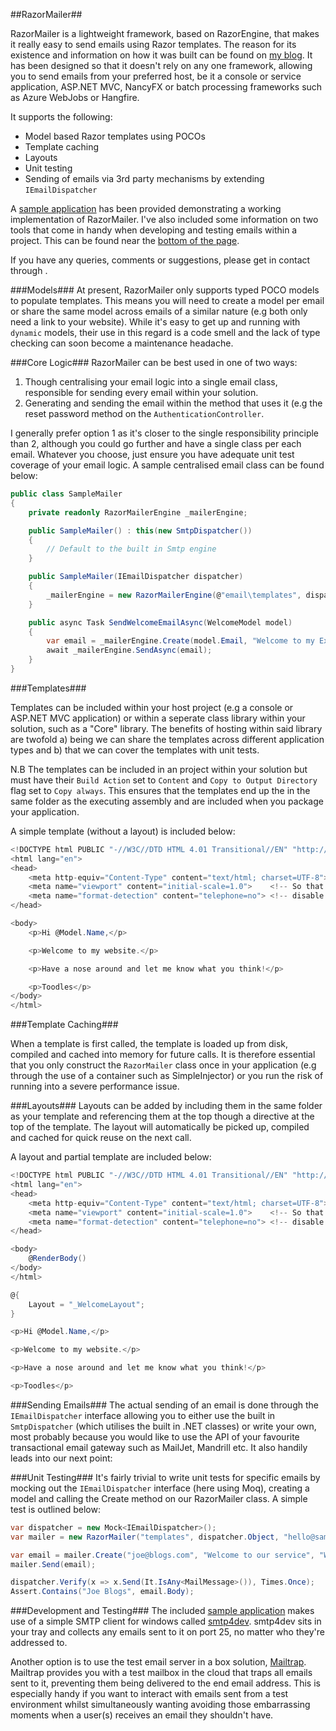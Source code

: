 ##RazorMailer##

RazorMailer is a lightweight framework, based on RazorEngine, that makes it really easy to send emails using Razor templates.  The reason for its existence and information on how it was built can be found on [my blog](http://jonleigh.me/creating-a-new-email-framework-for-dot-net/).  It has been designed so that it doesn't rely on any one framework, allowing you to send emails from your preferred host, be it a console or service application, ASP.NET MVC, NancyFX or batch processing frameworks such as Azure WebJobs or Hangfire.

It supports the following:

* Model based Razor templates using POCOs
* Template caching
* Layouts
* Unit testing
* Sending of emails via 3rd party mechanisms by extending ``IEmailDispatcher``


A [sample application](https://github.com/jonleigh/RazorMailer/tree/master/samples) has been provided demonstrating a working implementation of RazorMailer.  I've also included some information on two tools that come in handy when developing and testing emails within a project.  This can be found near the [bottom of the page](#development-and-testing).

If you have any queries, comments or suggestions, please get in contact through <contact details>.

###Models###
At present, RazorMailer only supports typed POCO models to populate templates.  This means you will need to create a model per email or share the same model across emails of a similar nature (e.g both only need a link to your website).  While it's easy to get up and running with ``dynamic`` models, their use in this regard is a code smell and the lack of type checking can soon become a maintenance headache.

###Core Logic###
RazorMailer can be best used in one of two ways:

1. Though centralising your email logic into a single email class, responsible for sending every email within your solution.
2. Generating and sending the email within the method that uses it (e.g the reset password method on the ``AuthenticationController``.


I generally prefer option 1 as it's closer to the single responsibility principle than 2, although you could go further and have a single class per each email.  Whatever you choose, just ensure you have adequate unit test coverage of your email logic.  A sample centralised email class can be found below:

```csharp
public class SampleMailer
{
	private readonly RazorMailerEngine _mailerEngine;

	public SampleMailer() : this(new SmtpDispatcher())
	{
		// Default to the built in Smtp engine
	}

	public SampleMailer(IEmailDispatcher dispatcher)
	{
		_mailerEngine = new RazorMailerEngine(@"email\templates", dispatcher, "hello@example.com", "Sample Website");
	}

	public async Task SendWelcomeEmailAsync(WelcomeModel model)
	{
		var email = _mailerEngine.Create(model.Email, "Welcome to my Example Application", "WelcomePartial", model);
		await _mailerEngine.SendAsync(email);
	}
}
```	

###Templates###

Templates can be included within your host project (e.g a console or ASP.NET MVC application) or within a seperate class library within your solution, such as a "Core" library.  The benefits of hosting within said library are twofold a) being we can share the templates across different application types and b) that we can cover the templates with unit tests.

N.B The templates can be included in an project within your solution but must have their ``Build Action`` set to ``Content`` and ``Copy to Output Directory`` flag set to ``Copy always``.  This ensures that the templates end up the in the same folder as the executing assembly and are included when you package your application.

A simple template (without a layout) is included below:

```csharp
<!DOCTYPE html PUBLIC "-//W3C//DTD HTML 4.01 Transitional//EN" "http://www.w3.org/TR/html4/loose.dtd">
<html lang="en">
<head>
    <meta http-equiv="Content-Type" content="text/html; charset=UTF-8">
    <meta name="viewport" content="initial-scale=1.0">    <!-- So that mobile webkit will display zoomed in -->
    <meta name="format-detection" content="telephone=no"> <!-- disable auto telephone linking in iOS -->
</head>

<body>
    <p>Hi @Model.Name,</p>

    <p>Welcome to my website.</p>

    <p>Have a nose around and let me know what you think!</p>

    <p>Toodles</p>
</body>
</html>
```


###Template Caching###

When a template is first called, the template is loaded up from disk, compiled and cached into memory for future calls.  It is therefore essential that you only construct the ``RazorMailer`` class once in your application (e.g through the use of a container such as SimpleInjector) or you run the risk of running into a severe performance issue.

###Layouts###
Layouts can be added by including them in the same folder as your template and referencing them at the top though a directive at the top of the template.  The layout will automatically be picked up, compiled and cached for quick reuse on the next call.

A layout and partial template are included below:

```csharp
<!DOCTYPE html PUBLIC "-//W3C//DTD HTML 4.01 Transitional//EN" "http://www.w3.org/TR/html4/loose.dtd">
<html lang="en">
<head>
    <meta http-equiv="Content-Type" content="text/html; charset=UTF-8">
    <meta name="viewport" content="initial-scale=1.0">    <!-- So that mobile webkit will display zoomed in -->
    <meta name="format-detection" content="telephone=no"> <!-- disable auto telephone linking in iOS -->
</head>

<body>
    @RenderBody()
</body>
</html>
```

```csharp
@{
    Layout = "_WelcomeLayout";
}

<p>Hi @Model.Name,</p>

<p>Welcome to my website.</p>

<p>Have a nose around and let me know what you think!</p>

<p>Toodles</p>
```

###Sending Emails###
The actual sending of an email is done through the ``IEmailDispatcher`` interface allowing you to either use the built in ``SmtpDispatcher`` (which utilises the built in .NET classes) or write your own, most probably because you would like to use the API of your favourite transactional email gateway such as MailJet, Mandrill etc.  It also handily leads into our next point:

###Unit Testing###
It's fairly trivial to write unit tests for specific emails by mocking out the ``IEmailDispatcher`` interface (here using Moq), creating a model and calling the Create method on our RazorMailer class.  A simple test is outlined below:

```csharp
var dispatcher = new Mock<IEmailDispatcher>();
var mailer = new RazorMailer("templates", dispatcher.Object, "hello@sampleapp.com", "SampleApp");

var email = mailer.Create("joe@blogs.com", "Welcome to our service", "WelcomePartial", new WelcomeModel { Name = "Joe Blogs" });
mailer.Send(email);

dispatcher.Verify(x => x.Send(It.IsAny<MailMessage>()), Times.Once);
Assert.Contains("Joe Blogs", email.Body);
```

###Development and Testing###
The included [sample application](https://github.com/jonleigh/RazorMailer/tree/master/samples) makes use of a simple SMTP client for windows called [smtp4dev](http://smtp4dev.codeplex.com/). smtp4dev sits in your tray and collects any emails sent to it on port 25, no matter who they're addressed to.

Another option is to use the test email server in a box solution, [Mailtrap](https://mailtrap.io/). Mailtrap provides you with a test mailbox in the cloud that traps all emails sent to it, preventing them being delivered to the end email address. This is especially handy if you want to interact with emails sent from a test environment whilst simultaneously wanting avoiding those embarrassing moments when a user(s) receives an email they shouldn't have.


